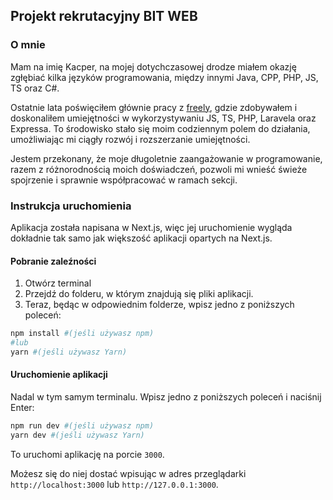 ## Projekt rekrutacyjny BIT WEB

### O mnie

Mam na imię Kacper, na mojej dotychczasowej drodze miałem okazję zgłębiać kilka języków programowania, między innymi
Java, CPP, PHP, JS, TS
oraz C#.

Ostatnie lata poświęciłem głównie pracy z [freely](freely.digital), gdzie zdobywałem i doskonaliłem umiejętności w
wykorzystywaniu JS, TS, PHP, Laravela oraz Expressa. To środowisko stało się moim codziennym polem do działania,
umożliwiając mi ciągły rozwój i rozszerzanie umiejętności.

Jestem przekonany, że moje długoletnie zaangażowanie w programowanie, razem z różnorodnością moich doświadczeń, pozwoli mi
wnieść świeże spojrzenie i sprawnie współpracować w ramach sekcji.

### Instrukcja uruchomienia

Aplikacja została napisana w Next.js, więc jej uruchomienie wygląda dokładnie tak samo jak większość aplikacji opartych
na Next.js.

#### Pobranie zaleźności

1. Otwórz terminal
2. Przejdź do folderu, w którym znajdują się pliki aplikacji.
3. Teraz, będąc w odpowiednim folderze, wpisz jedno z poniższych poleceń:

```bash
npm install #(jeśli używasz npm)
#lub
yarn #(jeśli używasz Yarn)
```

#### Uruchomienie aplikacji

Nadal w tym samym terminalu.
Wpisz jedno z poniższych poleceń i naciśnij Enter:

```bash
npm run dev #(jeśli używasz npm)
yarn dev #(jeśli używasz Yarn)
```

To uruchomi aplikację na porcie `3000`.

Możesz się do niej dostać wpisując w adres przeglądarki
``http://localhost:3000`` lub ``http://127.0.0.1:3000``.
